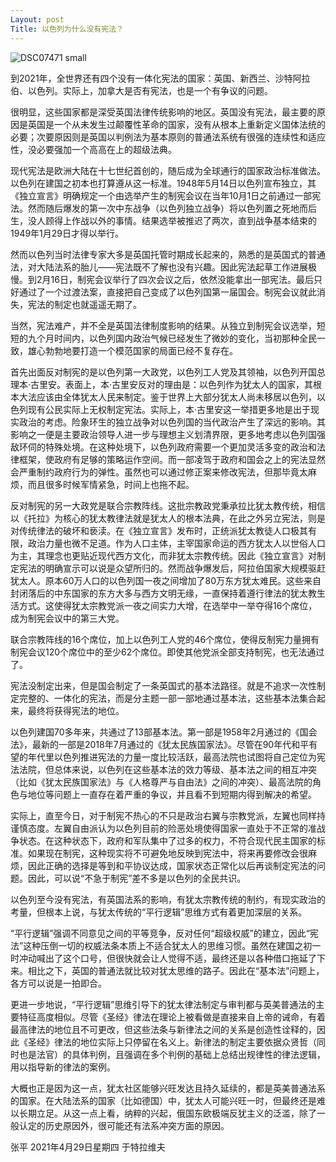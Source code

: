 ```yaml
---
Layout: post
Title: 以色列为什么没有宪法？
---
```


![DSC07471 small](https://user-images.githubusercontent.com/92327811/137019782-c554d5cc-7e58-400a-8077-76d6de5f497e.jpg)

到2021年，全世界还有四个没有一体化宪法的国家：英国、新西兰、沙特阿拉伯、以色列。实际上，加拿大是否有宪法，也是一个有争议的问题。

很明显，这些国家都是深受英国法律传统影响的地区。英国没有宪法，最主要的原因是英国是一个从未发生过颠覆性革命的国家，没有从根本上重新定义国体法统的必要；次要原因则是英国以判例法为基本原则的普通法系统有很强的连续性和适应性，没必要强加一个高高在上的超级法典。

现代宪法是欧洲大陆在十七世纪首创的，随后成为全球通行的国家政治标准做法。以色列在建国之初本也打算遵从这一标准。1948年5月14日以色列宣布独立，其《独立宣言》明确规定一个由选举产生的制宪会议在当年10月1日之前通过一部宪法。然而随后爆发的第一次中东战争（以色列独立战争）将以色列置之死地而后生，没人顾得上作战以外的事情。结果选举被推迟了两次，直到战争基本结束的1949年1月29日才得以举行。

然而以色列当时法律专家大多是英国托管时期成长起来的，熟悉的是英国式的普通法，对大陆法系的胎儿——宪法既不了解也没有兴趣。因此宪法起草工作进展极慢。到2月16日，制宪会议举行了四次会议之后，依然没能拿出一部宪法。最后只好通过了一个过渡法案，直接把自己变成了以色列国第一届国会。制宪会议就此消失，宪法的制定也就遥遥无期了。

当然，宪法难产，并不全是英国法律制度影响的结果。从独立到制宪会议选举，短短的九个月时间内，以色列国内政治气候已经发生了微妙的变化，当初那种全民一致，雄心勃勃地要打造一个模范国家的局面已经不复存在。

首先出面反对制宪的是以色列第一大政党，以色列工人党及其领袖，以色列开国总理本·古里安。表面上，本·古里安反对的理由是：以色列作为犹太人的国家，其根本大法应该由全体犹太人民来制定。鉴于世界上大部分犹太人尚未移居以色列，以色列现有公民实际上无权制定宪法。实际上，本·古里安这一举措更多地是出于现实政治的考虑。险象环生的独立战争对以色列国的当代政治产生了深远的影响。其影响之一便是主要政治领导人进一步与理想主义划清界限，更多地考虑以色列国强敌环伺的特殊处境。在这种处境下，以色列政府需要一个更加灵活多变的政治和法律框架，使政府有足够的策略运作空间。而一部凌驾于政府和国会之上的宪法显然会严重制约政府行为的弹性。虽然也可以通过修正案来修改宪法，但那毕竟太麻烦，而且很多时候军情紧急，时间上也拖不起。

反对制宪的另一大政党是联合宗教阵线。这批宗教政党秉承拉比犹太教传统，相信以《托拉》为核心的犹太教律法就是犹太人的根本法典，在此之外另立宪法，则是对传统律法的破坏和亵渎。在《独立宣言》发布时，正统派犹太教徒人口极其有限，政治力量也微不足道。作为人口主体，主宰国家命运的西方犹太人以世俗人口为主，其理念也更贴近现代西方文化，而非犹太宗教传统。因此《独立宣言》对制定宪法的明确宣示可以说是众望所归的。然而战争爆发后，阿拉伯国家大规模驱赶犹太人。原本60万人口的以色列国一夜之间增加了80万东方犹太难民。这些来自封闭落后的中东国家的东方大多与西方文明无缘，一直保持着遵行律法的犹太教生活方式。这使得犹太宗教党派一夜之间实力大增，在选举中一举夺得16个席位，成为制宪会议中的第三大党。

联合宗教阵线的16个席位，加上以色列工人党的46个席位，使得反制宪力量拥有制宪会议120个席位中的至少62个席位。即使其他党派全部支持制宪，也无法通过了。

宪法没制定出来，但是国会制定了一条英国式的基本法路径。就是不追求一次性制定完整的、一体化的宪法，而是分主题一部一部地通过基本法，这些基本法集合起来，最终将获得宪法的地位。

以色列建国70多年来，共通过了13部基本法。第一部是1958年2月通过的《国会法》，最新的一部是2018年7月通过的《犹太民族国家法》。尽管在90年代和平有望的年代里以色列推进宪法的力量一度比较活跃，最高法院也试图将自己定位为宪法法院，但总体来说，以色列在这些基本法的效力等级、基本法之间的相互冲突（比如《犹太民族国家法》与《人格尊严与自由法》之间的冲突）、最高法院的角色与地位等问题上一直存在着严重的争议，并且看不到短期内得到解决的希望。

实际上，直至今日，对于制宪不热心的不只是政治右翼与宗教党派，左翼也同样持谨慎态度。左翼自由派认为以色列目前的险恶处境使得国家一直处于不正常的准战争状态。在这种状态下，政府和军队集中了过多的权力，不符合现代民主国家的标准。如果现在制宪，这种现实将不可避免地反映到宪法中，将来再要修改会很麻烦，因此正确的选择是等到和平协议达成，国家状态正常化以后再谈制定宪法的问题。因此，可以说“不急于制宪”差不多是以色列的全民共识。

以色列至今没有宪法，有英国法系的影响，有犹太宗教传统的制约，有现实政治的考量，但根本上说，与犹太传统的“平行逻辑”思维方式有着更加深层的关系。

“平行逻辑”强调不同意见之间的平等竞争，反对任何“超级权威”的建立，因此“宪法”这种压倒一切的权威法条本质上不适合犹太人的思维习惯。虽然在建国之初一时冲动喊出了这个口号，但很快就会让人觉得不适，最终还是以各种借口拖延了下来。相比之下，英国的普通法就比较对犹太思维的路子。因此在“基本法”问题上，各方可以说是一拍即合。

更进一步地说，“平行逻辑”思维引导下的犹太律法制定与审判都与英美普通法的主要特征高度相似。尽管《圣经》律法在理论上被看做是直接来自上帝的诫命，有着最高律法的地位且不可更改，但这些法条与新律法之间的关系是创造性诠释的，因此《圣经》律法的地位实际上只停留在名义上。新律法的制定主要依据众贤哲（同时也是法官）的具体判例，且强调在多个判例的基础上总结出规律性的律法逻辑，用以指导新的律法的案例。

大概也正是因为这一点，犹太社区能够兴旺发达且持久延续的，都是英美普通法系的国家。在大陆法系的国家（比如德国）中，犹太人可能兴旺一时，但最终还是难以长期立足。从这一点上看，纳粹的兴起，俄国东欧极端反犹主义的泛滥，除了一般认定的历史原因外，很可能还有法系冲突方面的原因。

张平 2021年4月29日星期四 于特拉维夫
